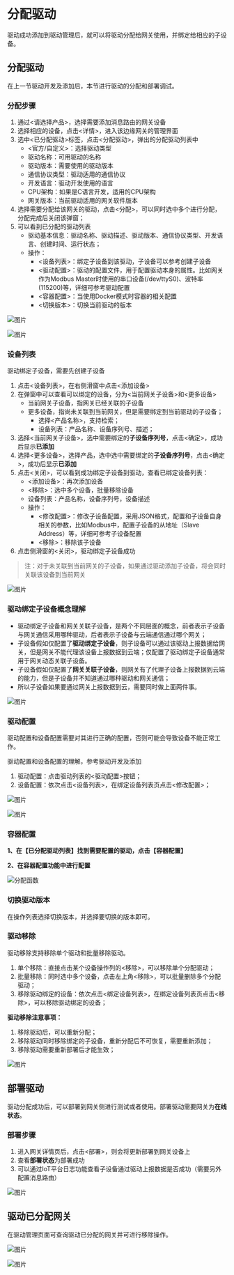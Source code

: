 # 分配驱动

驱动成功添加到驱动管理后，就可以将驱动分配给网关使用，并绑定给相应的子设备。

## 分配驱动

在上一节驱动开发及添加后，本节进行驱动的分配和部署调试。

### 分配步骤

1. 通过<请选择产品>，选择需要添加消息路由的网关设备
2. 选择相应的设备，点击<详情>，进入该边缘网关的管理界面
3. 选中<已分配驱动>标签，点击<分配驱动>，弹出的分配驱动列表中
   - <官方/自定义>：选择驱动类型
   - 驱动名称：可用驱动的名称
   - 驱动版本：需要使用的驱动版本
   - 通信协议类型：驱动适用的通信协议
   - 开发语言：驱动开发使用的语言
   - CPU架构：如果是C语言开发，适用的CPU架构
   - 网关版本：当前驱动适用的网关软件版本
4. 选择需要分配给该网关的驱动，点击<分配>，可以同时选中多个进行分配，分配完成后关闭该弹窗；
5. 可以看到已分配的驱动列表
   - 驱动基本信息：驱动名称、驱动描述、驱动版本、通信协议类型、开发语言、创建时间、运行状态；
   - 操作：
     - <设备列表>：绑定子设备到该驱动，子设备可以参考创建子设备
     - <驱动配置>：驱动的配置文件，用于配置驱动本身的属性。比如网关作为Modbus Master时使用的串口设备(/dev/ttyS0)、波特率(115200)等，详细可参考驱动配置
     - <容器配置>：当使用Docker模式时容器的相关配置
     - <切换版本>：切换当前驱动的版本

![图片](../../../images/分配驱动-1.png)

![图片](../../../images/分配驱动-2.png)

### 设备列表

驱动绑定子设备，需要先创建子设备

1. 点击<设备列表>，在右侧滑窗中点击<添加设备>
2. 在弹窗中可以查看可以绑定的设备，分为<当前网关子设备>和<更多设备>
   - 当前网关子设备，指网关已经关联的子设备
   - 更多设备，指尚未关联到当前网关，但是需要绑定到当前驱动的子设备；
     - 选择<产品名称>，支持检索；
     - 设备列表：产品名称、设备序列号、描述；
3. 选择<当前网关子设备>，选中需要绑定的**子设备序列号**，点击<确定>，成功后显示**已添加**
4. 选择<更多设备>，选择产品，选中选中需要绑定的**子设备序列号**，点击<确定>，成功后显示**已添加**
5. 点击<关闭>，可以看到成功绑定子设备到驱动，查看已绑定设备列表：
   - <添加设备>：再次添加设备
   - <移除>：选中多个设备，批量移除设备
   - 设备列表：产品名称，设备序列号，设备描述
   - 操作：
     - <修改配置>：修改子设备配置，采用JSON格式，配置和子设备自身相关的参数，比如Modbus中，配置子设备的从地址（Slave Address）等，详细可参考子设备配置
     - <移除>：移除该子设备
6. 点击侧滑窗的<关闭>，驱动绑定子设备成功

> 注：对于未关联到当前网关的子设备，如果通过驱动添加子设备，将会同时关联该设备到当前网关

![图片](../../../images/分配驱动-3.png)



### 驱动绑定子设备概念理解

- 驱动绑定子设备和网关关联子设备，是两个不同层面的概念，前者表示子设备与网关通信采用哪种驱动，后者表示子设备与云端通信通过哪个网关；
- 子设备假如仅配置了**驱动绑定子设备**，则子设备可以通过该驱动上报数据给网关，但是网关不能代理该设备上报数据到云端；仅配置了驱动绑定子设备通常用于网关动态关联子设备。
- 子设备假如仅配置了**网关关联子设备**，则网关有了代理子设备上报数据到云端的能力，但是子设备并不知道通过哪种驱动和网关通信；
- 所以子设备如果要通过网关上报数据到云，需要同时做上面两件事。

![图片](../../../images/分配驱动-4.png)

### 驱动配置

驱动配置和设备配置需要对其进行正确的配置，否则可能会导致设备不能正常工作。

驱动配置和设备配置的理解，参考驱动开发及添加

1. 驱动配置：点击驱动列表的<驱动配置>按钮；
2. 设备配置：依次点击<设备列表>，在绑定设备列表页点击<修改配置>；

![图片](../../../images/分配驱动-1.png)

![图片](../../../images/分配驱动-6.png)

### 容器配置

**1、在【已分配驱动列表】找到需要配置的驱动，点击【容器配置】**

**2、在容器配置功能中进行配置**

![分配函数](../../../images/本地应用-8.png)

### 切换驱动版本

在操作列表选择切换版本，并选择要切换的版本即可。

### 驱动移除

驱动移除支持移除单个驱动和批量移除驱动。

1. 单个移除：直接点击某个设备操作列的<移除>，可以移除单个分配驱动；
2. 批量移除：同时选中多个设备，点击左上角<移除>，可以批量删除多个分配驱动；
3. 移除驱动绑定的设备：依次点击<绑定设备列表>，在绑定设备列表页点击<移除>，可以移除驱动绑定的设备；

**驱动移除注意事项：**

1. 移除驱动后，可以重新分配；
2. 移除驱动同时移除绑定的子设备，重新分配后不可恢复，需要重新添加；
3. 移除驱动需要重新部署后才能生效；

![图片](../../../images/分配驱动-7.png)

## 部署驱动

驱动分配成功后，可以部署到网关侧进行测试或者使用。部署驱动需要网关为**在线状态**。

### 部署步骤

1. 进入网关详情页后，点击<部署>，则会将更新部署到网关设备上
2. 查看**部署状态**为部署成功
3. 可以通过IoT平台日志功能查看子设备通过驱动上报数据是否成功（需要另外配置消息路由）

![图片](../../../images/分配驱动-8.png)





## 驱动已分配网关

在驱动管理页面可查询驱动已分配的网关并可进行移除操作。

![图片](../../../images/分配驱动-9.png)

![图片](../../../images/分配驱动-10.png)

